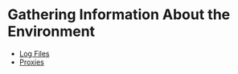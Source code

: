 # Gathering Information About the Environment

* [Log Files](chap-Log_Files)
* [Proxies](chap-Proxies)
